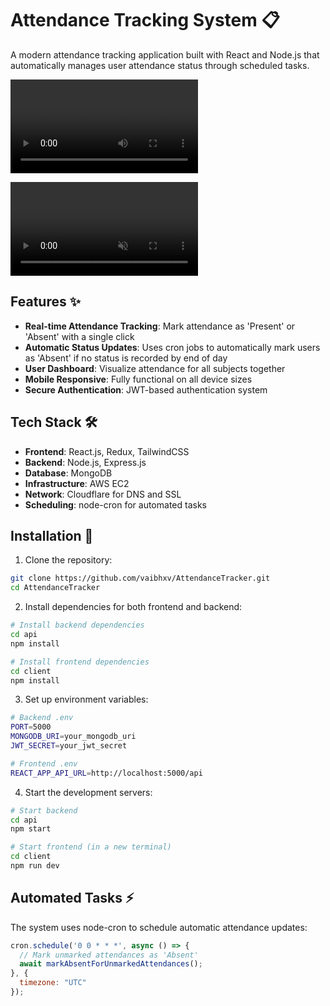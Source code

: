 # Attendance Tracking System 📋

A modern attendance tracking application built with React and Node.js that automatically manages user attendance status through scheduled tasks.

<!-- Method 1: Simple markdown syntax -->
![Video Demo](screenshot2.mov)

<!-- Method 2: HTML video tag (recommended for more control) -->
<video autoplay loop muted playsinline>
  <source src="screenshot2.mov" type="video/mp4">
</video>

## Features ✨

- **Real-time Attendance Tracking**: Mark attendance as 'Present' or 'Absent' with a single click
- **Automatic Status Updates**: Uses cron jobs to automatically mark users as 'Absent' if no status is recorded by end of day
- **User Dashboard**: Visualize attendance for all subjects together
- **Mobile Responsive**: Fully functional on all device sizes
- **Secure Authentication**: JWT-based authentication system

## Tech Stack 🛠

- **Frontend**: React.js, Redux, TailwindCSS
- **Backend**: Node.js, Express.js
- **Database**: MongoDB
- **Infrastructure**: AWS EC2
- **Network**: Cloudflare for DNS and SSL
- **Scheduling**: node-cron for automated tasks

## Installation 🚀

1. Clone the repository:
```bash
git clone https://github.com/vaibhxv/AttendanceTracker.git
cd AttendanceTracker
```

2. Install dependencies for both frontend and backend:
```bash
# Install backend dependencies
cd api
npm install

# Install frontend dependencies
cd client
npm install
```

3. Set up environment variables:
```bash
# Backend .env
PORT=5000
MONGODB_URI=your_mongodb_uri
JWT_SECRET=your_jwt_secret

# Frontend .env
REACT_APP_API_URL=http://localhost:5000/api
```

4. Start the development servers:
```bash
# Start backend
cd api
npm start

# Start frontend (in a new terminal)
cd client
npm run dev
```


## Automated Tasks ⚡

The system uses node-cron to schedule automatic attendance updates:

```javascript
cron.schedule('0 0 * * *', async () => {
  // Mark unmarked attendances as 'Absent'
  await markAbsentForUnmarkedAttendances();
}, {
  timezone: "UTC"
});
```
